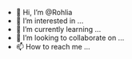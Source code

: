- 👋 Hi, I’m @Rohlia
- 👀 I’m interested in ...
- 🌱 I’m currently learning ...
- 💞️ I’m looking to collaborate on ...
- 📫 How to reach me ...

<!---
Rohlia/Rohlia is a ✨ special ✨ repository because its `README.md` (this file) appears on your GitHub profile.
You can click the Preview link to take a look at your changes.
--->
